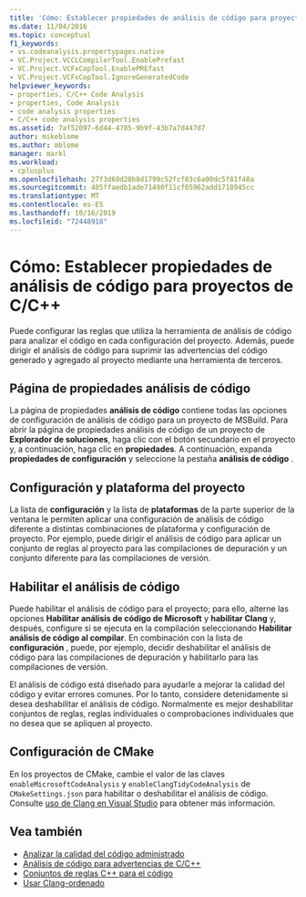 ```yaml
---
title: 'Cómo: Establecer propiedades de análisis de código para proyectos de C/C++'
ms.date: 11/04/2016
ms.topic: conceptual
f1_keywords:
- vs.codeanalysis.propertypages.native
- VC.Project.VCCLCompilerTool.EnablePrefast
- VC.Project.VCFxCopTool.EnablePREfast
- VC.Project.VCFxCopTool.IgnoreGeneratedCode
helpviewer_keywords:
- properties, C/C++ Code Analysis
- properties, Code Analysis
- code analysis properties
- C/C++ code analysis properties
ms.assetid: 7af52097-6d44-4785-9b9f-43b7a7d447d7
author: mikeblome
ms.author: mblome
manager: markl
ms.workload:
- cplusplus
ms.openlocfilehash: 27f3d68d28b8d1799c52fcf83c6a00dc5f81f48a
ms.sourcegitcommit: 485ffaedb1ade71490f11cf05962add1718945cc
ms.translationtype: MT
ms.contentlocale: es-ES
ms.lasthandoff: 10/16/2019
ms.locfileid: "72448918"
---
```

# <a name="how-to-set-code-analysis-properties-for-cc-projects"></a>Cómo: Establecer propiedades de análisis de código para proyectos de C/C++

Puede configurar las reglas que utiliza la herramienta de análisis de código para analizar el código en cada configuración del proyecto. Además, puede dirigir el análisis de código para suprimir las advertencias del código generado y agregado al proyecto mediante una herramienta de terceros.

## <a name="code-analysis-property-page"></a>Página de propiedades análisis de código

La página de propiedades **análisis de código** contiene todas las opciones de configuración de análisis de código para un proyecto de MSBuild. Para abrir la página de propiedades análisis de código de un proyecto de **Explorador de soluciones**, haga clic con el botón secundario en el proyecto y, a continuación, haga clic en **propiedades**. A continuación, expanda **propiedades de configuración** y seleccione la pestaña **análisis de código** .

## <a name="project-configuration-and-platform"></a>Configuración y plataforma del proyecto

La lista de **configuración** y la lista de **plataformas** de la parte superior de la ventana le permiten aplicar una configuración de análisis de código diferente a distintas combinaciones de plataforma y configuración de proyecto. Por ejemplo, puede dirigir el análisis de código para aplicar un conjunto de reglas al proyecto para las compilaciones de depuración y un conjunto diferente para las compilaciones de versión.

## <a name="enabling-code-analysis"></a>Habilitar el análisis de código

Puede habilitar el análisis de código para el proyecto; para ello, alterne las opciones **Habilitar análisis de código de Microsoft** y **habilitar Clang** y, después, configure si se ejecuta en la compilación seleccionando **Habilitar análisis de código al compilar**. En combinación con la lista de **configuración** , puede, por ejemplo, decidir deshabilitar el análisis de código para las compilaciones de depuración y habilitarlo para las compilaciones de versión.

El análisis de código está diseñado para ayudarle a mejorar la calidad del código y evitar errores comunes. Por lo tanto, considere detenidamente si desea deshabilitar el análisis de código. Normalmente es mejor deshabilitar conjuntos de reglas, reglas individuales o comprobaciones individuales que no desea que se apliquen al proyecto.

## <a name="cmake-configuration"></a>Configuración de CMake

En los proyectos de CMake, cambie el valor de las claves `enableMicrosoftCodeAnalysis` y `enableClangTidyCodeAnalysis` de `CMakeSettings.json` para habilitar o deshabilitar el análisis de código. Consulte [uso de Clang en Visual Studio](../code-quality/clang-tidy.md) para obtener más información.

## <a name="see-also"></a>Vea también

- [Analizar la calidad del código administrado](../code-quality/code-analysis-for-managed-code-overview.md)
- [Análisis de código para advertencias de C/C++](../code-quality/code-analysis-for-c-cpp-warnings.md)
- [Conjuntos de reglas C++ para el código](../code-quality/using-rule-sets-to-specify-the-cpp-rules-to-run.md)
- [Usar Clang-ordenado](../code-quality/clang-tidy.md)

